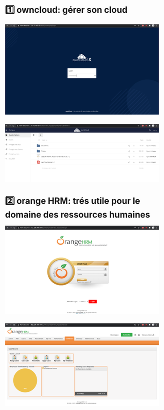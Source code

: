 # :one: owncloud: gérer son cloud 

![image](images/owncloud1.png)
```

```

![image](images/owncloud2.png)

# :two: orange HRM: trés utile pour le domaine des ressources humaines

![image](images/hrm1.png)
```
```

![image](images/hrm2.png)

